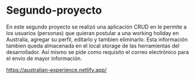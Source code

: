 # Segundo-proyecto
En este segundo proyecto se realizó una aplicación CRUD en le permite a los usuarios (personas)
que quieran postular a una working holiday en Australia, agregar su perfil, editarlo y tambien eliminarlo.
Esta información tambien queda almacenada en el local storage de las herramientas del desarrollador.
Así mismo se pide como requisito el correo electrónico para el envio de mayor información.

https://australian-experience.netlify.app/
